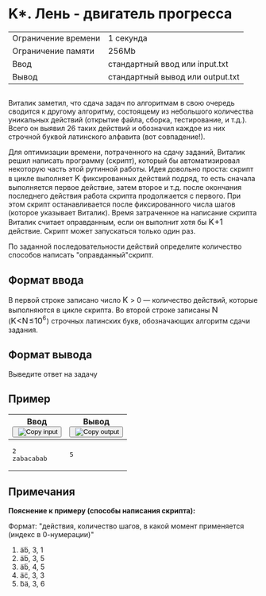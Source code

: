 <div class="problem-statement">
   <div class="header">
      <h1 class="title">K*. Лень - двигатель прогресса</h1>
      <table>
         <tbody><tr class="time-limit">
            <td class="property-title">Ограничение времени</td>
            <td>1&nbsp;секунда</td>
         </tr>
         <tr class="memory-limit">
            <td class="property-title">Ограничение памяти</td>
            <td>256Mb</td>
         </tr>
         <tr class="input-file">
            <td class="property-title">Ввод</td>
            <td colspan="1">стандартный ввод или input.txt</td>
         </tr>
         <tr class="output-file">
            <td class="property-title">Вывод</td>
            <td colspan="1">стандартный вывод или output.txt</td>
         </tr>
      </tbody></table>
   </div>
   <h2></h2>
   <div class="legend"> Виталик заметил, что сдача задач по алгоритмам в свою очередь сводится к другому алгоритму, состоящему из небольшого количества
      уникальных действий (открытие файла, сборка, тестирование, и т.д.). Всего он выявил 26 таких действий и обозначил каждое из
      них строчной буквой латинского алфавита (вот совпадение!). <!--l. 49-->
      <p style="text-indent: 0em;">Для оптимизации времени, потраченного на сдачу заданий, Виталик решил написать программу (скрипт),
      который бы автоматизировал некоторую часть этой рутинной работы. Идея довольно проста: скрипт в цикле выполняет <!--l. 49--><span class="MathJax_Preview" style="color: inherit; display: none;"></span><span id="MathJax-Element-1-Frame" class="mjx-chtml MathJax_CHTML" tabindex="0" style="font-size: 117%;"><span id="MJXc-Node-1" class="mjx-math" style="text-indent: 0em;"><span id="MJXc-Node-2" class="mjx-mrow"><span id="MJXc-Node-3" class="mjx-mi"><span class="mjx-char MJXc-TeX-math-I" style="padding-top: 0.491em; padding-bottom: 0.308em; padding-right: 0.04em;">K</span></span></span></span></span><script type="math/mml" id="MathJax-Element-1"><math display="inline" style="text-indent: 0em;" xmlns="http://www.w3.org/1998/Math/MathML"><mi>K</mi></math></script> фиксированных действий
      подряд, то есть сначала выполняется первое действие, затем второе и т.д. после окончания последнего действия работа скрипта
      продолжается с первого. При этом скрипт останавливается после фиксированного числа шагов (которое указывает Виталик). Время
      затраченное на написание скрипта Виталик считает оправданным, если он выполнит хотя бы <!--l. 49--><span class="MathJax_Preview" style="color: inherit; display: none;"></span><span id="MathJax-Element-2-Frame" class="mjx-chtml MathJax_CHTML" tabindex="0" style="font-size: 117%;"><span id="MJXc-Node-4" class="mjx-math" style="text-indent: 0em;"><span id="MJXc-Node-5" class="mjx-mrow"><span id="MJXc-Node-6" class="mjx-mi"><span class="mjx-char MJXc-TeX-math-I" style="padding-top: 0.491em; padding-bottom: 0.308em; padding-right: 0.04em;">K</span></span><span id="MJXc-Node-7" class="mjx-mo MJXc-space2"><span class="mjx-char MJXc-TeX-main-R" style="padding-top: 0.308em; padding-bottom: 0.43em;">+</span></span><span id="MJXc-Node-8" class="mjx-mn MJXc-space2"><span class="mjx-char MJXc-TeX-main-R" style="padding-top: 0.369em; padding-bottom: 0.369em;">1</span></span></span></span></span><script type="math/mml" id="MathJax-Element-2"><math display="inline" style="text-indent: 0em;" xmlns="http://www.w3.org/1998/Math/MathML"><mi>K</mi> <mo>+</mo> <mn>1</mn></math></script> действие. Скрипт
      может запускаться только один раз. <!--l. 51-->
      </p><p style="text-indent: 0em;">По заданной последовательности действий определите количество способов написать "оправданный"скрипт.
      </p>
      <p></p>
      
   </div>
   <h2>Формат ввода</h2>
   <div class="input-specification"> В первой строке записано число <!--l. 54--><span class="MathJax_Preview" style="color: inherit; display: none;"></span><span id="MathJax-Element-3-Frame" class="mjx-chtml MathJax_CHTML" tabindex="0" style="font-size: 117%;"><span id="MJXc-Node-9" class="mjx-math" style="text-indent: 0em;"><span id="MJXc-Node-10" class="mjx-mrow"><span id="MJXc-Node-11" class="mjx-mi"><span class="mjx-char MJXc-TeX-math-I" style="padding-top: 0.491em; padding-bottom: 0.308em; padding-right: 0.04em;">K</span></span></span></span></span><script type="math/mml" id="MathJax-Element-3"><math display="inline" style="text-indent: 0em;" xmlns="http://www.w3.org/1998/Math/MathML"><mi>K</mi></math></script>
      &gt; 0 — количество действий, которые выполняются в цикле скрипта. Во второй строке записаны <!--l. 55--><span class="MathJax_Preview" style="color: inherit; display: none;"></span><span id="MathJax-Element-4-Frame" class="mjx-chtml MathJax_CHTML" tabindex="0" style="font-size: 117%;"><span id="MJXc-Node-12" class="mjx-math" style="text-indent: 0em;"><span id="MJXc-Node-13" class="mjx-mrow"><span id="MJXc-Node-14" class="mjx-mi"><span class="mjx-char MJXc-TeX-math-I" style="padding-top: 0.491em; padding-bottom: 0.308em; padding-right: 0.085em;">N</span></span></span></span></span><script type="math/mml" id="MathJax-Element-4"><math display="inline" style="text-indent: 0em;" xmlns="http://www.w3.org/1998/Math/MathML"><mi>N</mi></math></script> (<!--l. 55--><span class="MathJax_Preview" style="color: inherit; display: none;"></span><span id="MathJax-Element-5-Frame" class="mjx-chtml MathJax_CHTML" tabindex="0" style="font-size: 117%;"><span id="MJXc-Node-15" class="mjx-math" style="text-indent: 0em;"><span id="MJXc-Node-16" class="mjx-mrow"><span id="MJXc-Node-17" class="mjx-mi"><span class="mjx-char MJXc-TeX-math-I" style="padding-top: 0.491em; padding-bottom: 0.308em; padding-right: 0.04em;">K</span></span><span id="MJXc-Node-18" class="mjx-mo MJXc-space3"><span class="mjx-char MJXc-TeX-main-R" style="padding-top: 0.247em; padding-bottom: 0.369em;">&lt;</span></span><span id="MJXc-Node-19" class="mjx-mi MJXc-space3"><span class="mjx-char MJXc-TeX-math-I" style="padding-top: 0.491em; padding-bottom: 0.308em; padding-right: 0.085em;">N</span></span><span id="MJXc-Node-20" class="mjx-mo MJXc-space3"><span class="mjx-char MJXc-TeX-main-R" style="padding-top: 0.369em; padding-bottom: 0.491em;">≤</span></span><span id="MJXc-Node-21" class="mjx-mn MJXc-space3"><span class="mjx-char MJXc-TeX-main-R" style="padding-top: 0.369em; padding-bottom: 0.369em;">1</span></span><span id="MJXc-Node-22" class="mjx-msup"><span class="mjx-base"><span id="MJXc-Node-23" class="mjx-mrow"><span id="MJXc-Node-24" class="mjx-mn"><span class="mjx-char MJXc-TeX-main-R" style="padding-top: 0.369em; padding-bottom: 0.369em;">0</span></span></span></span><span class="mjx-sup" style="font-size: 70.7%; vertical-align: 0.591em; padding-left: 0px; padding-right: 0.071em;"><span id="MJXc-Node-25" class="mjx-mrow" style=""><span id="MJXc-Node-26" class="mjx-mn"><span class="mjx-char MJXc-TeX-main-R" style="padding-top: 0.369em; padding-bottom: 0.369em;">6</span></span></span></span></span></span></span></span><script type="math/mml" id="MathJax-Element-5"><math display="inline" style="text-indent: 0em;" xmlns="http://www.w3.org/1998/Math/MathML"><mi>K</mi> <mo>&lt;</mo> <mi>N</mi> <mo>≤</mo> <mn>1</mn><msup><mrow><mn>0</mn></mrow><mrow><mn>6</mn></mrow></msup></math></script>)
      строчных латинских букв, обозначающих алгоритм сдачи задания. 
   </div>
   <h2>Формат вывода</h2>
   <div class="output-specification"> Выведите ответ на задачу </div>
   <h2>Пример</h2>
   <table class="sample-tests">
      <thead>
         <tr>
            <th>Ввод<div class="problem__copy-sample"><button class="button button_theme_pseudo button_size_s button_only-icon_yes problem__copy-button problem__copy-button_type_input i-bem" data-bem="{&quot;button&quot;:{}}" role="button" type="button" title="Copy input"><span class="button__text">&nbsp;<img class="image button__icon button__icon_role_copy" src="//yastatic.net/lego/_/La6qi18Z8LwgnZdsAr1qy1GwCwo.gif" alt="Copy input"></span></button></div></th>
            <th>Вывод<div class="problem__copy-sample"><button class="button button_theme_pseudo button_size_s button_only-icon_yes problem__copy-button problem__copy-button_type_output i-bem" data-bem="{&quot;button&quot;:{}}" role="button" type="button" title="Copy output"><span class="button__text">&nbsp;<img class="image button__icon button__icon_role_copy" src="//yastatic.net/lego/_/La6qi18Z8LwgnZdsAr1qy1GwCwo.gif" alt="Copy output"></span></button></div></th>
         </tr>
      </thead>
      <tbody>
         <tr>
            <td><pre>2
zabacabab
</pre></td>
            <td><pre>5
</pre></td>
         </tr>
      </tbody>
   </table>
   <h2>Примечания</h2>
   <div class="notes"><span style="font-weight: bold;">Пояснение к примеру (способы написания скрипта):</span><!--l. 63-->
      <p style="text-indent: 0em;">Формат: "действия, количество шагов, в какой момент применяется (индекс в 0-нумерации)" </p><ol style="list-style-type: decimal;">
      <li>̈ab̈, 3, 1 </li>
      <li>̈ab̈, 3, 5 </li>
      <li>̈ab̈, 4, 5 </li>
      <li>̈ac̈, 3, 3 </li>
      <li>̈bä, 3, 6</li>
      </ol>
      <p></p>
      
   </div>
</div>
